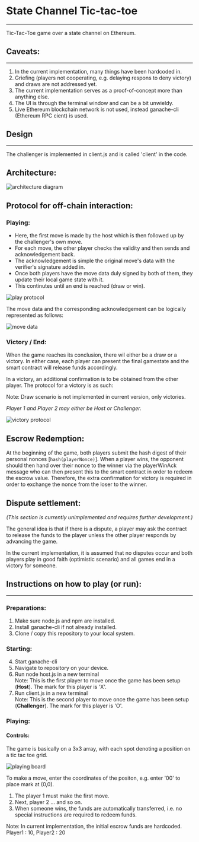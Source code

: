 # State Channel Tic-tac-toe
---
Tic-Tac-Toe game over a state channel on Ethereum.

## Caveats:
---

1. In the current implementation, many things have been hardcoded in.
2. Griefing (players not cooperating, e.g. delaying respons to deny victory) and draws are not addressed yet.
3. The current implementation serves as a proof-of-concept more than anything else.
4. The UI is through the terminal window and can be a bit unwieldy.
5. Live Ethereum blockchain network is not used, instead ganache-cli (Ethereum RPC cient) is used.

## Design
---

The challenger is implemented in client.js and is called 'client' in the code.


## Architecture:
![architecture diagram](./res/architecture.jpg)

## Protocol for off-chain interaction:

### Playing:

- Here, the first move is made by the host which is then followed up by the challenger's own move. 
- For each move, the other player checks the validity and then sends and acknowledgement back.
- The acknowledgement is simple the original move's data with the verifier's signature added in.
- Once both players have the move data duly signed by both of them, they update their local game state with it.
- This continutes until an end is reached (draw or win).

![play protocol](./res/play.jpg)

The move data and the corresponding acknowledgement can be logically represented as follows:

![move data](./res/movedata.jpg)

### Victory / End:

When the game reaches its conclusion, there wil either be a draw or a victory. In either case, each player can present the final gamestate and the smart contract will release funds accordingly. 

In a victory, an additional confirmation is to be obtained from the other player. The protocol for a victory is as such:

Note: Draw scenario is not implemented in current version, only victories.

*Player 1 and Player 2 may either be Host or Challenger.*

![victory protocol](./res/victory.jpg)

## Escrow Redemption:

At the beginning of the game, both players submit the hash digest of their personal nonces [```hash(playerNonce)```]. When a player wins, the opponent should then hand over their nonce to the winner via the playerWinAck message who can then present this to the smart contract in order to redeem the escrow value. Therefore, the extra confirmation for victory is required in order to exchange the nonce from the loser to the winner.

## Dispute settlement:

*(This section is currently unimplemented and requires further development.)*

The general idea is that if there is a dispute, a player may ask the contract to release the funds to the player unless the other player responds by advancing the game.

In the current implementation, it is assumed that no disputes occur and both players play in good faith (optimistic scenario) and all games end in a victory for someone.


## Instructions on how to play (or run):
---

### Preparations:
1. Make sure node.js and npm are installed.
2. Install ganache-cli if not already installed.
3. Clone / copy  this repository to your local system.

### Starting:  

4. Start ganache-cli  
5. Navigate to repository on your device.  
6. Run node host.js in a new terminal  
  Note: This is the first player to move once the game has been setup (**Host**). The mark for this player is 'X'.
7. Run client.js in a new terminal  
  Note: This is the second player to move once the game has been setup (**Challenger**). The mark for this player is 'O'.

### Playing:  

#### Controls:
The game is basically on a 3x3 array, with each spot denoting a position on a tic tac toe grid.  

![playing board](./res/board.jpg)
 
To make a move, enter the coordinates of the positon, e.g. enter '00' to place mark at (0,0).

1. The player 1 must make the first move.
2. Next, player 2 ... and so on.
3. When someone wins, the funds are automatically transferred, i.e. no special instructions are required to redeem funds. 

Note: In current implementation, the initial escrow funds are hardcoded. Player1 : 10, Player2 : 20
